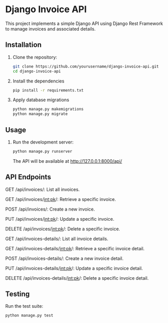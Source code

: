 # Django Invoice API

This project implements a simple Django API using Django Rest Framework to manage invoices and associated details.

## Installation

1. Clone the repository:

   ```bash
   git clone https://github.com/yourusername/django-invoice-api.git
   cd django-invoice-api
   ```

2. Install the dependencies 

   ```bash
   pip install -r requirements.txt
   ```   

3. Apply database migrations
   
   ```bash
   python manage.py makemigrations
   python manage.py migrate
   ```  

## Usage

1. Run the development server:
   
   ```bash
   python manage.py runserver
   ``` 

   The API will be available at http://127.0.0.1:8000/api/

## API Endpoints

GET /api/invoices/: List all invoices.

GET /api/invoices/<int:pk>/: Retrieve a specific invoice.

POST /api/invoices/: Create a new invoice.

PUT /api/invoices/<int:pk>/: Update a specific invoice.

DELETE /api/invoices/<int:pk>/: Delete a specific invoice.

GET /api/invoices-details/: List all invoice details.

GET /api/invoices-details/<int:pk>/: Retrieve a specific invoice detail.

POST /api/invoices-details/: Create a new invoice detail.

PUT /api/invoices-details/<int:pk>/: Update a specific invoice detail.

DELETE /api/invoices-details/<int:pk>/: Delete a specific invoice detail.

## Testing 

Run the test suite:

```bash
python manage.py test

```